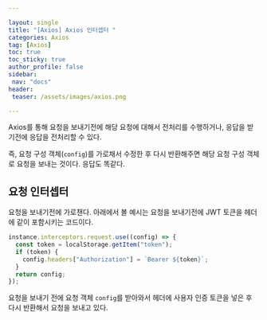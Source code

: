 ```yaml
---

layout: single
title: "[Axios] Axios 인터셉터 "
categories: Axios
tag: [Axios]
toc: true
toc_sticky: true
author_profile: false
sidebar:
 nav: "docs"
header:
 teaser: /assets/images/axios.png

---
```


Axios를 통해 요청을 보내기전에 해당 요청에 대해서 전처리를 수행하거나, 응답을 받기전에 응답을 전처리할 수 있다. 

즉, 요청 구성 객체(`config`)를 가로채서 수정한 후 다시 반환해주면 해당 요청 구성 객체로 요청을 보내는 것이다. 응답도 똑같다.

## 요청 인터셉터

요청을 보내기전에 가로챈다. 아래에서 볼 예시는 요청을 보내기전에 JWT 토큰을 헤더에 같이 포함시키는 코드이다.

```jsx
instance.interceptors.request.use((config) => {
  const token = localStorage.getItem("token");
  if (token) {
    config.headers["Authorization"] = `Bearer ${token}`;
  }
  return config;
});
```

요청을 보내기 전에 요청 객체 `config`를 받아와서 헤더에 사용자 인증 토큰을 넣은 후 다시 반환해서 요청을 보내고 있다.
